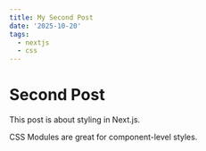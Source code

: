 ```yaml
---
title: My Second Post
date: '2025-10-20'
tags:
  - nextjs
  - css
---
```


# Second Post

This post is about styling in Next.js.

CSS Modules are great for component-level styles.
